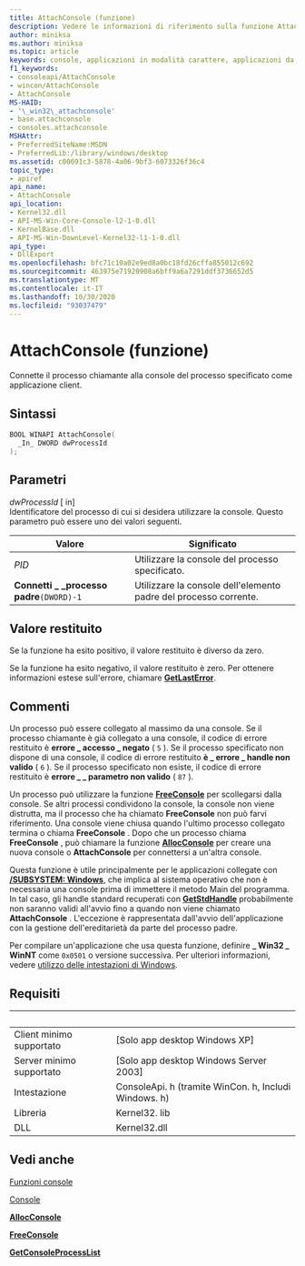 ```yaml
---
title: AttachConsole (funzione)
description: Vedere le informazioni di riferimento sulla funzione AttachConsole, che consente di alleghi il processo chiamante alla console del processo specificato.
author: miniksa
ms.author: miniksa
ms.topic: article
keywords: console, applicazioni in modalità carattere, applicazioni da riga di comando, applicazioni di terminale, api della console
f1_keywords:
- consoleapi/AttachConsole
- wincon/AttachConsole
- AttachConsole
MS-HAID:
- '\_win32\_attachconsole'
- base.attachconsole
- consoles.attachconsole
MSHAttr:
- PreferredSiteName:MSDN
- PreferredLib:/library/windows/desktop
ms.assetid: c00691c3-5878-4a06-9bf3-6073326f36c4
topic_type:
- apiref
api_name:
- AttachConsole
api_location:
- Kernel32.dll
- API-MS-Win-Core-Console-l2-1-0.dll
- KernelBase.dll
- API-MS-Win-DownLevel-Kernel32-l1-1-0.dll
api_type:
- DllExport
ms.openlocfilehash: bfc71c10a02e9ed8a0bc18fd26cffa855012c692
ms.sourcegitcommit: 463975e71920908a6bff9a6a7291ddf3736652d5
ms.translationtype: MT
ms.contentlocale: it-IT
ms.lasthandoff: 10/30/2020
ms.locfileid: "93037479"
---
```

# <a name="attachconsole-function"></a>AttachConsole (funzione)

Connette il processo chiamante alla console del processo specificato come applicazione client.

## <a name="syntax"></a>Sintassi

```C
BOOL WINAPI AttachConsole(
  _In_ DWORD dwProcessId
);
```

## <a name="parameters"></a>Parametri

*dwProcessId* \[ in\]  
Identificatore del processo di cui si desidera utilizzare la console. Questo parametro può essere uno dei valori seguenti.

| Valore | Significato |
|-|-|
| *PID* | Utilizzare la console del processo specificato. |
| **Connetti \_ \_processo padre**`(DWORD)-1` | Utilizzare la console dell'elemento padre del processo corrente. |

## <a name="return-value"></a>Valore restituito

Se la funzione ha esito positivo, il valore restituito è diverso da zero.

Se la funzione ha esito negativo, il valore restituito è zero. Per ottenere informazioni estese sull'errore, chiamare [**GetLastError**](https://msdn.microsoft.com/library/windows/desktop/ms679360).

## <a name="remarks"></a>Commenti

Un processo può essere collegato al massimo da una console. Se il processo chiamante è già collegato a una console, il codice di errore restituito è **errore \_ accesso \_ negato** ( `5` ). Se il processo specificato non dispone di una console, il codice di errore restituito **è \_ errore \_ handle non valido** ( `6` ). Se il processo specificato non esiste, il codice di errore restituito è **errore \_ \_ parametro non valido** ( `87` ).

Un processo può utilizzare la funzione [**FreeConsole**](freeconsole.md) per scollegarsi dalla console. Se altri processi condividono la console, la console non viene distrutta, ma il processo che ha chiamato **FreeConsole** non può farvi riferimento. Una console viene chiusa quando l'ultimo processo collegato termina o chiama **FreeConsole** . Dopo che un processo chiama **FreeConsole** , può chiamare la funzione [**AllocConsole**](allocconsole.md) per creare una nuova console o **AttachConsole** per connettersi a un'altra console.

Questa funzione è utile principalmente per le applicazioni collegate con [**/SUBSYSTEM: Windows**](https://docs.microsoft.com/cpp/build/reference/subsystem-specify-subsystem), che implica al sistema operativo che non è necessaria una console prima di immettere il metodo Main del programma. In tal caso, gli handle standard recuperati con [**GetStdHandle**](getstdhandle.md) probabilmente non saranno validi all'avvio fino a quando non viene chiamato **AttachConsole** . L'eccezione è rappresentata dall'avvio dell'applicazione con la gestione dell'ereditarietà da parte del processo padre.

Per compilare un'applicazione che usa questa funzione, definire **\_ Win32 \_ WinNT** come `0x0501` o versione successiva. Per ulteriori informazioni, vedere [utilizzo delle intestazioni di Windows](https://msdn.microsoft.com/library/windows/desktop/aa383745).

## <a name="requirements"></a>Requisiti

| &nbsp; | &nbsp; |
|-|-|
| Client minimo supportato | \[Solo app desktop Windows XP\] |
| Server minimo supportato | \[Solo app desktop Windows Server 2003\] |
| Intestazione | ConsoleApi. h (tramite WinCon. h, Includi Windows. h) |
| Libreria | Kernel32. lib |
| DLL | Kernel32.dll |

## <a name="see-also"></a>Vedi anche

[Funzioni console](console-functions.md)

[Console](consoles.md)

[**AllocConsole**](allocconsole.md)

[**FreeConsole**](freeconsole.md)

[**GetConsoleProcessList**](getconsoleprocesslist.md)

